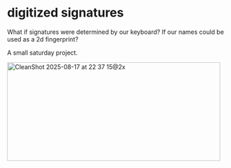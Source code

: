 # digitized signatures

What if signatures were determined by our keyboard? If our names could be used as a 2d fingerprint?

A small saturday project.

<img width="494" height="228" alt="CleanShot 2025-08-17 at 22 37 15@2x" src="https://github.com/user-attachments/assets/6027ba28-c7ef-4428-a66c-a03139083b00" />





